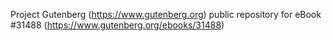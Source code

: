 Project Gutenberg (https://www.gutenberg.org) public repository for eBook #31488 (https://www.gutenberg.org/ebooks/31488)
